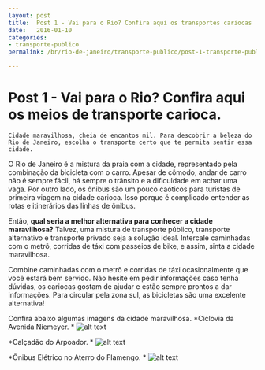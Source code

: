 ```yaml
---
layout: post
title:  Post 1 - Vai para o Rio? Confira aqui os transportes cariocas
date:   2016-01-10
categories: 
- transporte-publico
permalink: /br/rio-de-janeiro/transporte-publico/post-1-transporte-publico-rio-de-janeiro

---
```



# Post 1 - Vai para o Rio? Confira aqui os meios de transporte carioca. 

	Cidade maravilhosa, cheia de encantos mil. Para descobrir a beleza do Rio de Janeiro, escolha o transporte certo que te permita sentir essa cidade. 

 O Rio de Janeiro é a mistura da praia com a cidade, representado pela combinação da bicicleta com o carro. Apesar de cômodo, andar de carro não é sempre fácil, há sempre o trânsito e a dificuldade em achar uma vaga. Por outro lado, os ônibus são um pouco caóticos para turistas de primeira viagem na cidade carioca. Isso porque é complicado entender as rotas e itinerários das linhas de ônibus. 

Então, **qual seria a melhor alternativa para conhecer a cidade maravilhosa?** Talvez, uma mistura de transporte público, transporte alternativo e transporte privado seja a solução ideal. Intercale caminhadas com o metrô, corridas de táxi com passeios de bike, e assim, sinta a cidade maravilhosa. 

Combine caminhadas com o metrô e corridas de táxi ocasionalmente que você estará bem servido. Não hesite em pedir informações caso tenha dúvidas, os cariocas gostam de ajudar e estão sempre prontos a dar informações. Para circular pela zona sul, as bicicletas são uma excelente alternativa!

Confira abaixo algumas imagens da cidade maravilhosa. 
*Ciclovia da Avenida Niemeyer. *
![alt text][image1]

*Calçadão do Arpoador. *
![alt text][image2]

*Ônibus Elétrico no Aterro do Flamengo. *
![alt text][image3]



[image1]:     http://s2.glbimg.com/9XuIGVBC_E-dY2VPOqlNGA8IM00=/top/i.glbimg.com/og/ig/infoglobo1/f/original/2016/01/05/nie.jpg
[image2]:  http://v.i.uol.com.br/album/guia/riodejaneiro_f_040.jpg
[image3]: http://www.rio.rj.gov.br/igstatic/46/64/94/4664943.jpg